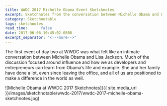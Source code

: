 ```yaml
---
title: WWDC 2017 Michelle Obama Event Sketchnotes
excerpt: Sketchnotes from the conversation between Michelle Obama and Lisa Jackson
category: Sketchnotable
tags: sketchnotes
read_time:      false
date: 2017-06-06 10:45:02-0800
excerpt_separator: "<!--more-->"
---
```


The first event of day two at WWDC was what felt like an intimate conversation between Michelle Obama and Lisa Jackson. Much of the discussion focused around influence and how we as developers and entrepreneurs can learn from Obama’s life and example. She and her family have done a lot, even since leaving the office, and all of us are positioned to make a difference in the world as well.

![Michelle Obama at WWDC 2017 Sketchnotes]({{ site.media_url }}/images/sketchnotable/wwdc-2017/wwdc-2017-michelle-obama-sketchnotes.jpg)

<!--more-->
